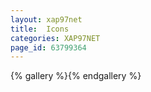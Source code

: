 ```yaml
---
layout: xap97net
title:  Icons
categories: XAP97NET
page_id: 63799364
---
```


{% gallery %}{% endgallery %}